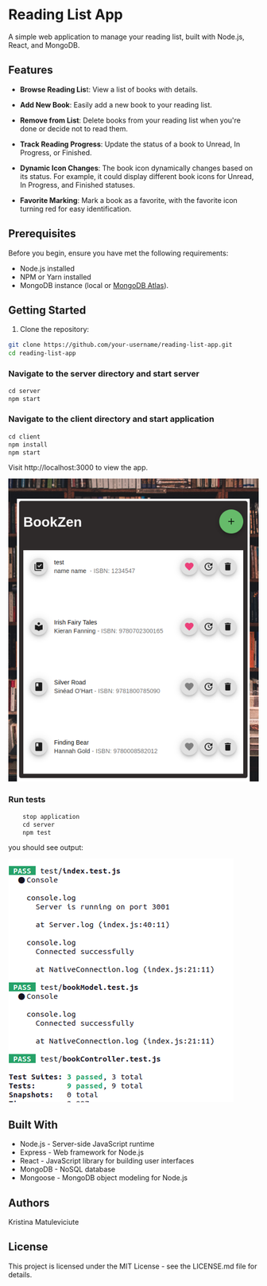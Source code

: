 # Reading List App

A simple web application to manage your reading list, built with Node.js, React, and MongoDB.

## Features

- **Browse Reading Lis**t: View a list of books with details.

- **Add New Book**: Easily add a new book to your reading list.

- **Remove from List**: Delete books from your reading list when you're done or decide not to read them.

- **Track Reading Progress**: Update the status of a book to Unread, In Progress, or Finished.

- **Dynamic Icon Changes**: The book icon dynamically changes based on its status. For example, it could display different book icons for Unread, In Progress, and Finished statuses.
  
- **Favorite Marking**: Mark a book as a favorite, with the favorite icon turning red for easy identification.


## Prerequisites

Before you begin, ensure you have met the following requirements:

- Node.js installed
- NPM or Yarn installed
- MongoDB instance (local or [MongoDB Atlas](https://www.mongodb.com/cloud/atlas)).

## Getting Started

1. Clone the repository:

```bash
git clone https://github.com/your-username/reading-list-app.git
cd reading-list-app

```

### Navigate to the server directory and start server


```
cd server
npm start
```

### Navigate to the client directory and start application

```
cd client
npm install
npm start
```

Visit http://localhost:3000 to view the app.

![app](/client/src/images/booklistapp.png)

### Run tests

```
    stop application
    cd server
    npm test
```

you should see output:

![tests](client/src/images/tests.png)

## Built With

- Node.js - Server-side JavaScript runtime
- Express - Web framework for Node.js
- React - JavaScript library for building user interfaces
- MongoDB - NoSQL database
- Mongoose - MongoDB object modeling for Node.js

## Authors

Kristina Matuleviciute

## License

This project is licensed under the MIT License - see the LICENSE.md file for details.
